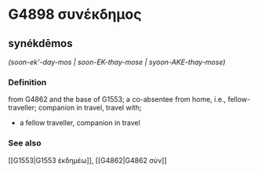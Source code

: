 # G4898 συνέκδημος

## synékdēmos

_(soon-ek'-day-mos | soon-EK-thay-mose | syoon-AKE-thay-mose)_

### Definition

from G4862 and the base of G1553; a co-absentee from home, i.e., fellow-traveller; companion in travel, travel with; 

- a fellow traveller, companion in travel

### See also

[[G1553|G1553 ἐκδημέω]], [[G4862|G4862 σύν]]
